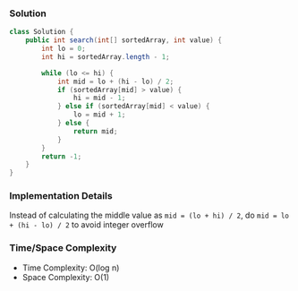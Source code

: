 ### Solution

```java
class Solution {
    public int search(int[] sortedArray, int value) {
        int lo = 0;
        int hi = sortedArray.length - 1;

        while (lo <= hi) {
            int mid = lo + (hi - lo) / 2;
            if (sortedArray[mid] > value) {
                hi = mid - 1;
            } else if (sortedArray[mid] < value) {
                lo = mid + 1;
            } else {
                return mid;
            }
        }
        return -1;
    }
}
```

### Implementation Details

Instead of calculating the middle value as `mid = (lo + hi) / 2`, do `mid = lo + (hi - lo) / 2` to avoid integer overflow

### Time/Space Complexity

- Time Complexity: O(log n)
- Space Complexity: O(1)
